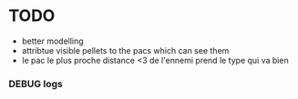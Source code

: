 # TODO
- better modelling
- attribtue visible pellets to the pacs which can see them
- le pac le plus proche distance <3 de l'ennemi prend le type qui va bien


### DEBUG logs
